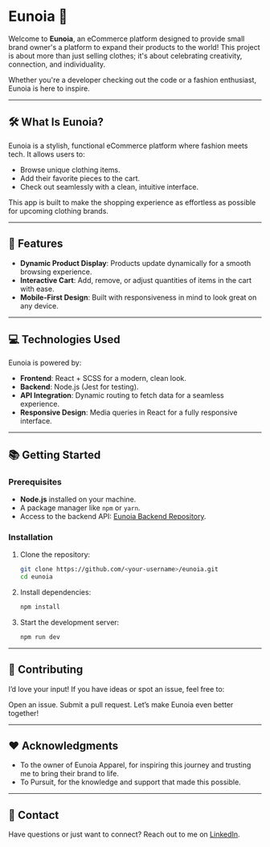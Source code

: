 # Eunoia 🌟  
Welcome to **Eunoia**, an eCommerce platform designed to provide small brand owner's a platform to expand their products to the world! This project is about more than just selling clothes; it's about celebrating creativity, connection, and individuality.  

Whether you're a developer checking out the code or a fashion enthusiast, Eunoia is here to inspire.  

---

## 🛠️ What Is Eunoia?  
Eunoia is a stylish, functional eCommerce platform where fashion meets tech. It allows users to:  
- Browse unique clothing items.  
- Add their favorite pieces to the cart.  
- Check out seamlessly with a clean, intuitive interface.  

This app is built to make the shopping experience as effortless as possible for upcoming clothing brands.  

---

## 🚀 Features  
- **Dynamic Product Display**: Products update dynamically for a smooth browsing experience.  
- **Interactive Cart**: Add, remove, or adjust quantities of items in the cart with ease.  
- **Mobile-First Design**: Built with responsiveness in mind to look great on any device.  

---

## 💻 Technologies Used  
Eunoia is powered by:  
- **Frontend**: React + SCSS for a modern, clean look.  
- **Backend**: Node.js (Jest for testing).  
- **API Integration**: Dynamic routing to fetch data for a seamless experience.  
- **Responsive Design**: Media queries in React for a fully responsive interface.  

---

## 📚 Getting Started  

### Prerequisites  
- **Node.js** installed on your machine.  
- A package manager like `npm` or `yarn`.
- Access to the backend API: [Eunoia Backend Repository](https://github.com/dbrown499/Eunoia-Back-end).

### Installation  
1. Clone the repository:  
   ```bash  
   git clone https://github.com/<your-username>/eunoia.git  
   cd eunoia
   ```
   
2. Install dependencies:  
   ```bash
   npm install
   ```
   
3. Start the development server:
   ```bash
   npm run dev
   ```

---

## 🤝 Contributing
I’d love your input! If you have ideas or spot an issue, feel free to:

Open an issue.
Submit a pull request.
Let’s make Eunoia even better together!

---

## ❤️ Acknowledgments
- To the owner of Eunoia Apparel, for inspiring this journey and trusting me to bring their brand to life.
- To Pursuit, for the knowledge and support that made this possible.

---

## 📩 Contact
Have questions or just want to connect? Reach out to me on [LinkedIn](https://www.linkedin.com/in/diamond-brown-8305642a1/).

